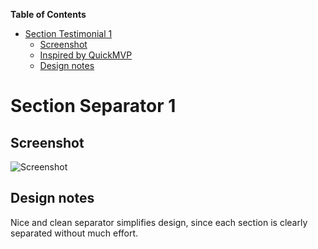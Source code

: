 <!-- START doctoc generated TOC please keep comment here to allow auto update -->
<!-- DON'T EDIT THIS SECTION, INSTEAD RE-RUN doctoc TO UPDATE -->
**Table of Contents**

- [Section Testimonial 1](#section-testimonial-1)
  - [Screenshot](#screenshot)
  - [Inspired by QuickMVP](#inspired-by-quickmvp)
  - [Design notes](#design-notes)

<!-- END doctoc generated TOC please keep comment here to allow auto update -->

# Section Separator 1

## Screenshot

![Screenshot](http://res.cloudinary.com/landingskeleton/image/upload/v1444742667/section_separator_1_d3fef0.png)

## Design notes

Nice and clean separator simplifies design, since each section is clearly separated without much effort.


